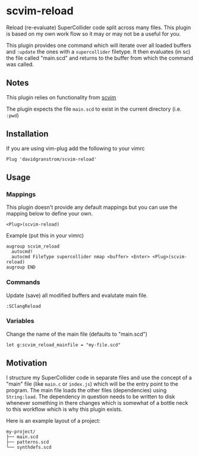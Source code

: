 scvim-reload
============

Reload (re-evaluate) SuperCollider code split across many files. This plugin is based on my own work flow so it may or may not be a useful for you.

This plugin provides one command which will iterate over all loaded buffers and `:update` the ones with a `supercollider` filetype. It then evaluates (in sc) the file called "main.scd" and returns to the buffer from which the command was called.

Notes
-----

This plugin relies on functionality from [scvim](https://github.com/supercollider/scvim)

The plugin expects the file `main.scd` to exist in the current directory (i.e. `:pwd`)


Installation
------------

If you are using vim-plug add the following to your vimrc

    Plug 'davidgranstrom/scvim-reload'


Usage
-----

### Mappings

This plugin doesn't provide any default mappings but you can use the mapping below to define your own.

    <Plug>(scvim-reload)

Example (put this in your vimrc)

```vim
augroup scvim_reload
  autocmd!
  autocmd FileType supercollider nmap <buffer> <Enter> <Plug>(scvim-reload)
augroup END
```

### Commands

Update (save) all modified buffers and evalutate main file.

    :SClangReload

### Variables

Change the name of the main file (defaults to "main.scd")

    let g:scvim_reload_mainfile = "my-file.scd"


Motivation
----------

I structure my SuperCollider code in separate files and use the concept of a "main" file (like `main.c` or `index.js`) which will be the entry point to the program. The main file loads the other files (dependencies) using `String:load`. The dependency in question needs to be written to disk whenever something in there changes which is somewhat of a bottle neck to this workflow which is why this plugin exists.

Here is an example layout of a project:

    my-project/
    ├── main.scd
    ├── patterns.scd
    └── synthdefs.scd
